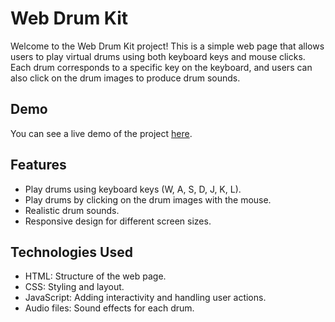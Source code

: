 # Web Drum Kit

Welcome to the Web Drum Kit project! This is a simple web page that allows users to play virtual drums using both keyboard keys and mouse clicks.
Each drum corresponds to a specific key on the keyboard, and users can also click on the drum images to produce drum sounds.

## Demo

You can see a live demo of the project [here](https://your-demo-link.com).

## Features

- Play drums using keyboard keys (W, A, S, D, J, K, L).
- Play drums by clicking on the drum images with the mouse.
- Realistic drum sounds.
- Responsive design for different screen sizes.

## Technologies Used

- HTML: Structure of the web page.
- CSS: Styling and layout.
- JavaScript: Adding interactivity and handling user actions.
- Audio files: Sound effects for each drum.

